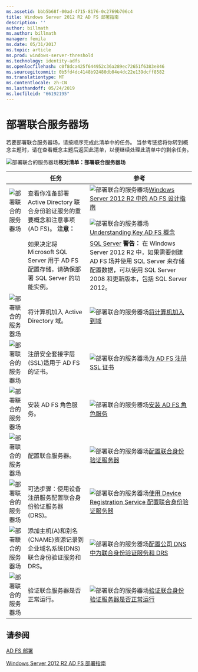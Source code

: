 ```yaml
---
ms.assetid: bbb5b68f-00ad-4715-8176-0c2769b706c4
title: Windows Server 2012 R2 AD FS 部署指南
description: ''
author: billmath
ms.author: billmath
manager: femila
ms.date: 05/31/2017
ms.topic: article
ms.prod: windows-server-threshold
ms.technology: identity-adfs
ms.openlocfilehash: c0f8dca425f644952c36a289ec72651f6383e846
ms.sourcegitcommit: 0b5fd4dc4148b92480db04e4dc22e139dcff8582
ms.translationtype: MT
ms.contentlocale: zh-CN
ms.lasthandoff: 05/24/2019
ms.locfileid: "66192195"
---
```

# <a name="deploying-a-federation-server-farm"></a>部署联合服务器场


若要部署联合服务器场，请按顺序完成此清单中的任务。 当参考链接将你转到概念主题时，请在查看概念主题后返回此清单，以便继续处理此清单中的剩余任务。  
  
![部署联合的服务器场](media/2b05dce3-938f-4168-9b8f-1f4398cbdb9b.gif)**核对清单：部署联合服务器场**  
  
||任务|参考|  
|-|--------|-------------|  
|![部署联合的服务器场](media/icon_checkboxo.gif)|查看你准备部署 Active Directory 联合身份验证服务的重要概念和注意事项\(AD FS\)。 **注意：** |![部署联合的服务器场](media/faa393df-4856-4431-9eda-4f4e5be72a90.gif)[Windows Server 2012 R2 中的 AD FS 设计指南](../../ad-fs/design/AD-FS-Design-Guide-in-Windows-Server-2012-R2.md)<br /><br />![部署联合的服务器场](media/faa393df-4856-4431-9eda-4f4e5be72a90.gif)[Understanding Key AD FS 概念](../../ad-fs/technical-reference/Understanding-Key-AD-FS-Concepts.md)|  
||如果决定将 Microsoft SQL Server 用于 AD FS 配置存储，请确保部署 SQL Server 的功能实例。|[SQL Server](https://technet.microsoft.com/sqlserver) **警告：** 在 Windows Server 2012 R2 中，如果需要创建 AD FS 场并使用 SQL Server 来存储配置数据，可以使用 SQL Server 2008 和更新版本，包括 SQL Server 2012。|  
|![部署联合的服务器场](media/icon_checkboxo.gif)|将计算机加入 Active Directory 域。|![部署联合的服务器场](media/faa393df-4856-4431-9eda-4f4e5be72a90.gif)[将计算机加入到域](Join-a-Computer-to-a-Domain.md)|  
|![部署联合的服务器场](media/icon_checkboxo.gif)|注册安全套接字层\(SSL\)适用于 AD FS 的证书。|![部署联合的服务器场](media/bc6cea1a-1c6c-4124-8c8f-1df5adfe8c88.gif)[为 AD FS 注册 SSL 证书](Enroll-an-SSL-Certificate-for-AD-FS.md)|  
|![部署联合的服务器场](media/icon_checkboxo.gif)|安装 AD FS 角色服务。|![部署联合的服务器场](media/bc6cea1a-1c6c-4124-8c8f-1df5adfe8c88.gif)[安装 AD FS 角色服务](Install-the-AD-FS-Role-Service.md)|  
|![部署联合的服务器场](media/icon_checkboxo.gif)|配置联合服务器。|![部署联合的服务器场](media/bc6cea1a-1c6c-4124-8c8f-1df5adfe8c88.gif)[配置联合身份验证服务器](Configure-a-Federation-Server.md)|  
|![部署联合的服务器场](media/icon_checkboxo.gif)|可选步骤：使用设备注册服务配置联合身份验证服务器\(DRS\)。|![部署联合的服务器场](media/faa393df-4856-4431-9eda-4f4e5be72a90.gif)[使用 Device Registration Service 配置联合身份验证服务器](Configure-a-federation-server-with-Device-Registration-Service.md)|  
|![部署联合的服务器场](media/icon_checkboxo.gif)|添加主机\(A\)和别名\(CNAME\)资源记录到企业域名系统\(DNS\)联合身份验证服务和 DRS。|![部署联合的服务器场](media/faa393df-4856-4431-9eda-4f4e5be72a90.gif)[配置公司 DNS 中为联合身份验证服务和 DRS](Configure-Corporate-DNS-for-the-Federation-Service-and-DRS.md)|  
|![部署联合的服务器场](media/icon_checkboxo.gif)|验证联合服务器是否正常运行。|![部署联合的服务器场](media/faa393df-4856-4431-9eda-4f4e5be72a90.gif)[验证联合身份验证服务器是否正常运行](Verify-That-a-Federation-Server-Is-Operational.md)|  
  

## <a name="see-also"></a>请参阅  
[AD FS 部署](../../ad-fs/AD-FS-Deployment.md)  

[Windows Server 2012 R2 AD FS 部署指南](../../ad-fs/deployment/Windows-Server-2012-R2-AD-FS-Deployment-Guide.md)  
  

